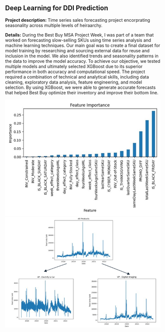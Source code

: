 ## Deep Learning for DDI Prediction

**Project description:** Time series sales forecasting project encorprating seasonality across multiple levels of heiraarchy.

**Details:** During the Best Buy MSA Project Week, I was part of a team that worked on forecasting slow-selling SKUs using time series analysis and machine learning techniques. Our main goal was to create a final dataset for model training by researching and sourcing external data for reuse and inclusion in the model. We also identified trends and seasonality patterns in the data to improve the model accuracy.
To achieve our objective, we tested multiple models and ultimately selected XGBoost due to its superior performance in both accuracy and computational speed. The project required a combination of technical and analytical skills, including data cleaning, exploratory data analysis, feature engineering, and model selection. By using XGBoost, we were able to generate accurate forecasts that helped Best Buy optimize their inventory and improve their bottom line.


<img src="images/FI.jpg?raw=true"/>
<img src="images/Trends.png?raw=true"/>
